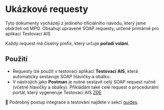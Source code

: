 # Ukázkové requesty

Tyto dokumenty vycházejí z jediného oficiálního návodu, který jsme obdrželi od MPO. Obsahují upravené SOAP requesty, určené primárně pro aplikaci Testovací AIS

Každý request má číselný prefix, který určuje **pořadí volání**.
## Použití

- Requesty lze použít v testovací aplikaci **Testovací AIS**, která automaticky sestavuje SOAP hlavičky a obálku.
- V nástrojích jako **Postman** je nutné sestavit celý SOAP request ručně (včetně hlavičky a obálky). Přikládám také celé request o procedurální portál, který vygeneruje Testovací AIS [ZDE](FULL_request_portal.xml)

📘 Podrobný postup integrace a testování najdete v sekci [guides](/guides).

